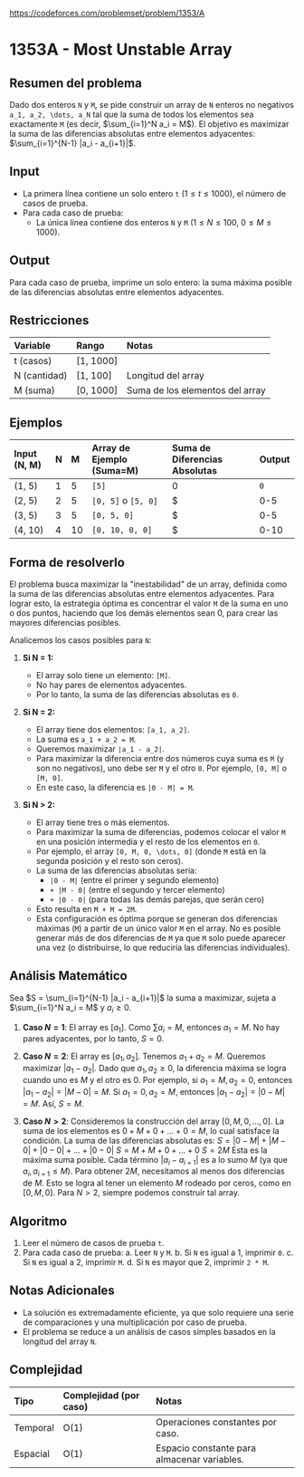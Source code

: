 https://codeforces.com/problemset/problem/1353/A

# 1353A - Most Unstable Array

## Resumen del problema
Dado dos enteros `N` y `M`, se pide construir un array de `N` enteros no negativos `a_1, a_2, \dots, a_N` tal que la suma de todos los elementos sea exactamente `M` (es decir, $\sum_{i=1}^N a_i = M$). El objetivo es maximizar la suma de las diferencias absolutas entre elementos adyacentes: $\sum_{i=1}^{N-1} |a_i - a_{i+1}|$.

## Input
-   La primera línea contiene un solo entero `t` ($1 \le t \le 1000$), el número de casos de prueba.
-   Para cada caso de prueba:
    -   La única línea contiene dos enteros `N` y `M` ($1 \le N \le 100$, $0 \le M \le 1000$).

## Output
Para cada caso de prueba, imprime un solo entero: la suma máxima posible de las diferencias absolutas entre elementos adyacentes.

## Restricciones

| Variable     | Rango      | Notas                               |
| :----------- | :--------- | :---------------------------------- |
| t (casos)    | [1, 1000]  |                                     |
| N (cantidad) | [1, 100]   | Longitud del array                  |
| M (suma)     | [0, 1000]  | Suma de los elementos del array     |

## Ejemplos

| Input (N, M) | N | M | Array de Ejemplo (Suma=M) | Suma de Diferencias Absolutas | Output |
| :----------- | :- | :- | :------------------------ | :---------------------------- | :----- |
| (1, 5)       | 1 | 5 | `[5]`                     | $0$                           | `0`    |
| (2, 5)       | 2 | 5 | `[0, 5]` o `[5, 0]`       | $|0-5| = 5$                   | `5`    |
| (3, 5)       | 3 | 5 | `[0, 5, 0]`               | $|0-5| + |5-0| = 5+5 = 10$    | `10`   |
| (4, 10)      | 4 | 10 | `[0, 10, 0, 0]`           | $|0-10| + |10-0| + |0-0| = 10+10+0 = 20$ | `20`   |

## Forma de resolverlo

El problema busca maximizar la "inestabilidad" de un array, definida como la suma de las diferencias absolutas entre elementos adyacentes. Para lograr esto, la estrategia óptima es concentrar el valor `M` de la suma en uno o dos puntos, haciendo que los demás elementos sean 0, para crear las mayores diferencias posibles.

Analicemos los casos posibles para `N`:

1.  **Si N = 1:**
    *   El array solo tiene un elemento: `[M]`.
    *   No hay pares de elementos adyacentes.
    *   Por lo tanto, la suma de las diferencias absolutas es `0`.

2.  **Si N = 2:**
    *   El array tiene dos elementos: `[a_1, a_2]`.
    *   La suma es `a_1 + a_2 = M`.
    *   Queremos maximizar `|a_1 - a_2|`.
    *   Para maximizar la diferencia entre dos números cuya suma es `M` (y son no negativos), uno debe ser `M` y el otro `0`. Por ejemplo, `[0, M]` o `[M, 0]`.
    *   En este caso, la diferencia es `|0 - M| = M`.

3.  **Si N > 2:**
    *   El array tiene tres o más elementos.
    *   Para maximizar la suma de diferencias, podemos colocar el valor `M` en una posición intermedia y el resto de los elementos en `0`.
    *   Por ejemplo, el array `[0, M, 0, \dots, 0]` (donde `M` está en la segunda posición y el resto son ceros).
    *   La suma de las diferencias absolutas sería:
        *   `|0 - M|` (entre el primer y segundo elemento)
        *   `+ |M - 0|` (entre el segundo y tercer elemento)
        *   `+ |0 - 0|` (para todas las demás parejas, que serán cero)
    *   Esto resulta en `M + M = 2M`.
    *   Esta configuración es óptima porque se generan dos diferencias máximas (`M`) a partir de un único valor `M` en el array. No es posible generar más de dos diferencias de `M` ya que `M` solo puede aparecer una vez (o distribuirse, lo que reduciría las diferencias individuales).

## Análisis Matemático
Sea $S = \sum_{i=1}^{N-1} |a_i - a_{i+1}|$ la suma a maximizar, sujeta a $\sum_{i=1}^N a_i = M$ y $a_i \ge 0$.

1.  **Caso $N=1$**:
    El array es $[a_1]$. Como $\sum a_i = M$, entonces $a_1 = M$. No hay pares adyacentes, por lo tanto, $S=0$.

2.  **Caso $N=2$**:
    El array es $[a_1, a_2]$. Tenemos $a_1 + a_2 = M$. Queremos maximizar $|a_1 - a_2|$.
    Dado que $a_1, a_2 \ge 0$, la diferencia máxima se logra cuando uno es $M$ y el otro es $0$.
    Por ejemplo, si $a_1=M, a_2=0$, entonces $|a_1 - a_2| = |M - 0| = M$.
    Si $a_1=0, a_2=M$, entonces $|a_1 - a_2| = |0 - M| = M$.
    Así, $S=M$.

3.  **Caso $N > 2$**:
    Consideremos la construcción del array $[0, M, 0, \dots, 0]$.
    La suma de los elementos es $0 + M + 0 + \dots + 0 = M$, lo cual satisface la condición.
    La suma de las diferencias absolutas es:
    $S = |0 - M| + |M - 0| + |0 - 0| + \dots + |0 - 0|$
    $S = M + M + 0 + \dots + 0$
    $S = 2M$
    Esta es la máxima suma posible. Cada término $|a_i - a_{i+1}|$ es a lo sumo $M$ (ya que $a_i, a_{i+1} \le M$). Para obtener $2M$, necesitamos al menos dos diferencias de $M$. Esto se logra al tener un elemento $M$ rodeado por ceros, como en $[0, M, 0]$. Para $N > 2$, siempre podemos construir tal array.

## Algoritmo
1.  Leer el número de casos de prueba `t`.
2.  Para cada caso de prueba:
    a.  Leer `N` y `M`.
    b.  Si `N` es igual a 1, imprimir `0`.
    c.  Si `N` es igual a 2, imprimir `M`.
    d.  Si `N` es mayor que 2, imprimir `2 * M`.

## Notas Adicionales
*   La solución es extremadamente eficiente, ya que solo requiere una serie de comparaciones y una multiplicación por caso de prueba.
*   El problema se reduce a un análisis de casos simples basados en la longitud del array `N`.

## Complejidad

| Tipo     | Complejidad (por caso) | Notas                               |
| :------- | :--------------------- | :---------------------------------- |
| Temporal | O(1)                   | Operaciones constantes por caso.    |
| Espacial | O(1)                   | Espacio constante para almacenar variables. |